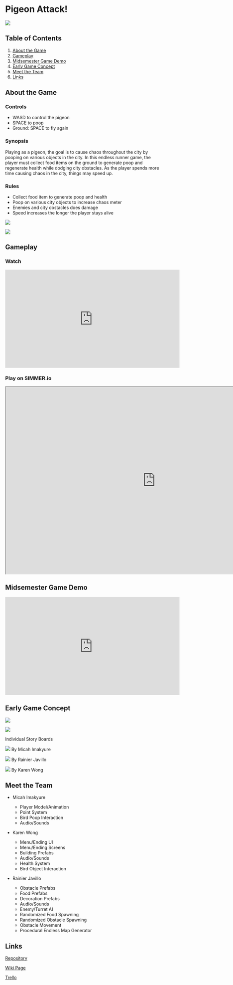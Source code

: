 # Pigeon Attack!

![](images/home-screen.png)

## Table of Contents
1. [About the Game](#about-the-game)
2. [Gameplay](#gameplay)
3. [Midsemester Game Demo](#midsemester-game-demo)
4. [Early Game Concept](#early-game-concept)
5. [Meet the Team](#meet-the-team)
6. [Links](#links)


## About the Game

### Controls 

  - WASD to control the pigeon 
  - SPACE to poop
  - Ground: SPACE to fly again

### Synopsis 

Playing as a pigeon, the goal is to cause chaos throughout the city by pooping on various objects in the city. 
In this endless runner game, the player must collect food items on the ground to generate poop and regenerate health while 
dodging city obstacles. As the player spends more time causing chaos in the city, things may speed up.

### Rules

  - Collect food item to generate poop and health
  - Poop on various city objects to increase chaos meter
  - Enemies and city obstacles does damage
  - Speed increases the longer the player stays alive

![](images/Enemy.png)

![](images/Food.png)

## Gameplay

### Watch

<iframe width="560" height="315" src="https://www.youtube-nocookie.com/embed/Yfb9j53PZ9M" title="YouTube video player" frameborder="0" allow="accelerometer; autoplay; clipboard-write; encrypted-media; gyroscope; picture-in-picture" allowfullscreen></iframe>

### Play on SIMMER.io

<iframe src="https://i.simmer.io/@rainllo/pigeon-attack" style="width:960px;height:600px"></iframe>

## Midsemester Game Demo

<iframe width="560" height="315" src="https://www.youtube-nocookie.com/embed/Vg7zY40sELc" title="YouTube video player" frameborder="0" allow="accelerometer; autoplay; clipboard-write; encrypted-media; gyroscope; picture-in-picture" allowfullscreen></iframe>

## Early Game Concept

![](images/Sage.png)

![](images/Progress.png)

Individual Story Boards

![](images/Sage_M.png)
By Micah Imakyure

![](images/Sage_R.png)
By Rainier Javillo

![](images/Sage_K.png)
By Karen Wong

## Meet the Team
    
  - Micah Imakyure
    - Player Model/Animation
    - Point System
    - Bird Poop Interaction
    - Audio/Sounds

  - Karen Wong
    - Menu/Ending UI
    - Menu/Ending Screens
    - Building Prefabs
    - Audio/Sounds
    - Health System
    - Bird Object Interaction
    
  - Rainier Javillo
    - Obstacle Prefabs
    - Food Prefabs
    - Decoration Prefabs
    - Audio/Sounds
    - Enemy/Turret AI
    - Randomized Food Spawning
    - Randomized Obstacle Spawning
    - Obstacle Movement
    - Procedural Endless Map Generator

## Links

[Repository](https://github.com/team-birb/Pigeon_Attack)

[Wiki Page](https://team-birb.github.io/#meet-the-team)

[Trello](https://trello.com/b/M1YDDiWs/birb)

